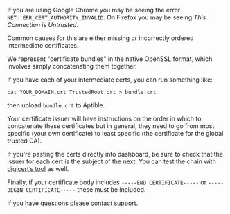 If you are using Google Chrome you may be seeing the error `NET::ERR_CERT_AUTHORITY_INVALID`. On Firefox you may be seeing _This Connection is Untrusted_.

Common causes for this are either missing or incorrectly ordered intermediate certificates.

We represent "certificate bundles" in the native OpenSSL format, which involves simply concatenating them together.

If you have each of your intermediate certs, you can run something like:

    cat YOUR_DOMAIN.crt TrustedRoot.crt > bundle.crt

then upload `bundle.crt` to Aptible.

Your certificate issuer will have instructions on the order in which to concatenate these certificates but in general, they need to go from most specific (your own certificate) to least specific (the certificate for the global trusted CA).

If you're pasting the certs directly into dashboard, be sure to check that the issuer for each cert is the subject of the next. You can test the chain with [digicert’s tool](https://www.digicert.com/help/) as well.

Finally, if your certificate body includes `-----END CERTIFICATE-----` or `-----BEGIN CERTIFICATE-----` these must be included.


If you have questions please [contact support](https://aptible.zendesk.com/hc/en-us/requests/new).
